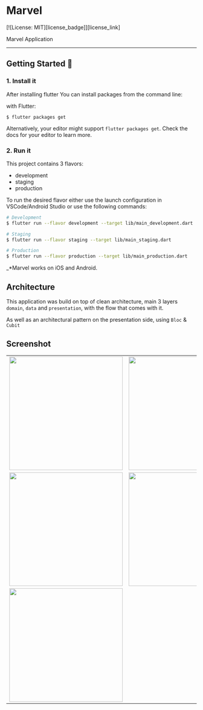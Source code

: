 # Marvel

[![License: MIT][license_badge]][license_link]

Marvel Application

---

## Getting Started 🚀

### 1. Install it
After installing flutter
You can install packages from the command line:

with Flutter:

```shell
$ flutter packages get
```

Alternatively, your editor might support `flutter packages get`. Check the docs for your editor to learn more.

### 2. Run it

This project contains 3 flavors:

- development
- staging
- production

To run the desired flavor either use the launch configuration in VSCode/Android Studio or use the following commands:

```sh
# Development
$ flutter run --flavor development --target lib/main_development.dart

# Staging
$ flutter run --flavor staging --target lib/main_staging.dart

# Production
$ flutter run --flavor production --target lib/main_production.dart
```



_\*Marvel works on iOS and Android.


## Architecture

This application was build on top of clean architecture, main 3 layers `domain`, `data` and `presentation`, with the flow that comes with it.

As well as an architectural pattern on the presentation side, using `Bloc` & `Cubit`

## Screenshot

|                                               |                                               |
| :-------------------------------------------: | :-------------------------------------------: |
| <Image src="screenshots/1.png" width ="300"> | <Image src="screenshots/2.png" width ="300">  |
| <Image src="screenshots/3.png" width ="300">  | <Image src="screenshots/4.png" width ="300"> |
| <Image src="screenshots/5.png" width ="300">  | 